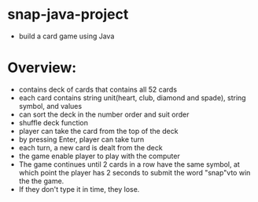 # snap-java-project
- build a card game using Java

# Overview: 
- contains deck of cards that contains all 52 cards
- each card contains string unit(heart, club, diamond and spade), string symbol, and values
- can sort the deck in the number order and suit order
- shuffle deck function
- player can take the card from the top of the deck
- by pressing Enter, player can take turn 
- each turn, a new card is dealt from the deck
- the game enable player to play with the computer
- The game continues until 2 cards in a row have the same symbol, at which point the player has 2 seconds to submit the word "snap"vto win the the game. 
- If they don't type it in time, they lose. 
